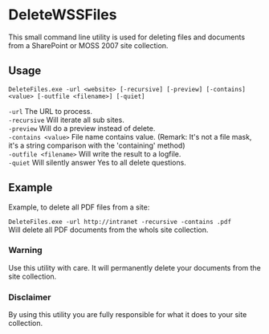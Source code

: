 # DeleteWSSFiles
This small command line utility is used for deleting files and documents from a SharePoint or MOSS 2007 site collection.

## Usage
`DeleteFiles.exe -url <website>
[-recursive]
[-preview]
[-contains] <value>
[-outfile <filename>]
[-quiet]`


`-url` <url> The URL to process.  
`-recursive` Will iterate all sub sites.  
`-preview` Will do a preview instead of delete.  
`-contains <value>` File name contains value. (Remark: It's not a file mask, it's a string comparison with the 'containing' method)  
`-outfile <filename>` Will write the result to a logfile.  
`-quiet` Will silently answer Yes to all delete questions.  

## Example  
Example, to delete all PDF files from a site:

`DeleteFiles.exe -url http://intranet -recursive -contains .pdf`  
Will delete all PDF documents from the whols site collection.

### Warning
Use this utility with care. It will permanently delete your documents from the site collection.

### Disclaimer
By using this utility you are fully responsible for what it does to your site collection.
